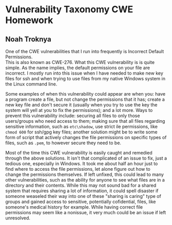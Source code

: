 Vulnerability Taxonomy CWE Homework
===================================


Noah Troknya
------------


One of the CWE vulnerabilities that I run into frequently is Incorrect Default Permissions.  
This is also known as CWE-276.  What this CWE vulnerability is is quite simple.  As the name 
implies, the default permissions on your file are incorrect.  I mostly run into this issue 
when I have needed to make new key files for ssh and when trying to use files from my native 
Windows system in the Linux command line.


Some examples of when this vulnerability could appear are when you: have a program create a 
file, but not change the permissions that it has; create a new key file and don't 
secure it (usually when you try to use the key the system  will yell at you to fix the 
permissions); and a lot more.  Ways to prevent this vulnerability include: securing all files 
to only those users/groups who need access to them; making sure that all files regarding 
sensitive information, such as `etc\shadow`, use strict ile permissions, like `chmod 600` for 
ssh/gpg key files; another solution might be to write some form of script that actively 
changes the file permissions on specific types of files, such as `.pem`, to however secure 
they need to be.


Most of the time this CWE vulnerability is easily caught and remedied through the above 
solutions.  It isn't that complicated of an issue to fix, just a tedious one, especially in 
Windows.  It took me about half an hour just to find where to access the file permissions, 
let alone figure out how to change the permissions themselves.  If left unfixed, this could 
lead to many other vulnerabilities, such as the ability for anyone to see what files are in a 
directory and their contents.  While this may not sound bad for a shared system that requires 
sharing a lot of information, it could spell disaster if someone weaseled their way into one 
of these "sharing is caring" type of groups and gained access to sensitive, potentially 
cofidential, files, like someone's medical history for example.  While having correct file permissions may seem like a nonissue, it very much could be an issue if left unresolved.
